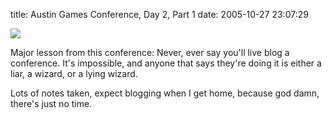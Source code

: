 title: Austin Games Conference, Day 2, Part 1
date: 2005-10-27 23:07:29 

[![][1]][2]

Major lesson from this conference: Never, ever say you'll live blog a conference. It's impossible, and anyone that says they're doing it is either a liar, a wizard, or a lying wizard.

Lots of notes taken, expect blogging when I get home, because god damn, there's just no time. 

   [1]: http://images.nonpolynomial.com/nonpolynomial.com/blog/2005-10-27-austin-games-conference-day-2-part-1/agc.jpg
   [2]: http://www.gameconference.com

